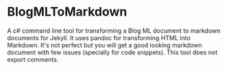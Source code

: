 BlogMLToMarkdown
================

A c# command line tool for transforming a Blog ML document to markdown documents for Jekyll. It uses pandoc for transforming HTML into Markdown. It's not perfect but you will get a good looking markdown document with few issues (specially for code snippets). This tool does not export comments.
  
